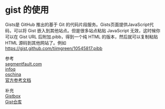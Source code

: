 # gist 的使用
Gists是 GitHub 推出的基于 Git 的代码片段服务。Gists页面提供JavaScript代码，可以将 Gist 嵌入到其他站点。但是很多站点粘贴 JavaScript 无效，这时候你可以在 Gist URL 后附加.pibb，得到一个纯 HTML 的版本，然后就可以复制粘贴 HTML 源码到其他网站了。例如 https://gist.github.com/tiimgreen/10545817.pibb

参考    
[segmentfault.com](http://segmentfault.com/a/1190000000475547)     
[infoq](http://www.infoq.com/cn/news/2008/07/gist-versioning-for-pasting )  
[oschina](http://my.oschina.net/swuly302/blog/152008)   
[官方参考文档](https://developer.github.com/v3/gists/comments/#custom-media-types)

补充    
[Gistbox](https://app.gistboxapp.com/)     
[Gist仓库](http://www.v2ex.com/t/146245)